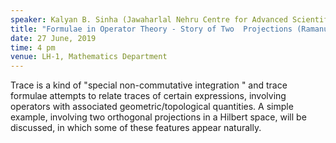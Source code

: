 ```yaml
---
speaker: Kalyan B. Sinha (Jawaharlal Nehru Centre for Advanced Scientific Research, Bangalore)
title: "Formulae in Operator Theory - Story of Two  Projections (Ramanujan Medal Award Lecture, INSA)"
date: 27 June, 2019
time: 4 pm
venue: LH-1, Mathematics Department
---
```


Trace is a kind of "special non-commutative integration " and trace formulae attempts
to relate traces of certain expressions, involving operators with associated
geometric/topological quantities. A simple example, involving two orthogonal projections
in a Hilbert space, will be discussed, in which some of these features appear naturally.
